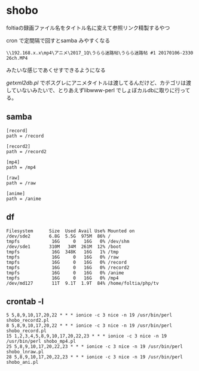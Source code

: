 # shobo

foltiaの録画ファイル名をタイトル名に変えて参照リンク精製するやつ

cron で定間隔で回すとsamba みやすくなる

    \\192.168.x.x\mp4\アニメ\2017_1Q\うらら迷路帖\うらら迷路帖 #1 20170106-2330 26ch.MP4

みたいな感じであくせすできるようになる
  
*getxml2db.pl* でポスグレにアニメタイトルは渡してるんだけど、カテゴリは渡していないみたいで、とりあえずlibwww-perl でしょぼカルdbに取りに行ってる。
    
## samba

    [record]
    path = /record
  
    [record2]
    path = /record2
    
    [mp4]
    path = /mp4
    
    [raw]
    path = /raw
    
    [anime]
    path = /anime

## df

    Filesystem      Size  Used Avail Use% Mounted on
    /dev/sde2       6.8G  5.5G  975M  86% /
    tmpfs            16G     0   16G   0% /dev/shm
    /dev/sde1       310M   34M  261M  12% /boot
    tmpfs            16G  348K   16G   1% /tmp
    tmpfs            16G     0   16G   0% /raw
    tmpfs            16G     0   16G   0% /record
    tmpfs            16G     0   16G   0% /record2
    tmpfs            16G     0   16G   0% /anime
    tmpfs            16G     0   16G   0% /mp4
    /dev/md127       11T  9.1T  1.9T  84% /home/foltia/php/tv


## crontab -l

    5 5,8,9,10,17,20,22 * * * ionice -c 3 nice -n 19 /usr/bin/perl shobo_record2.pl
    8 5,8,9,10,17,20,22 * * * ionice -c 3 nice -n 19 /usr/bin/perl shobo_record.pl
    15 1,2,3,4,5,8,9,10,17,20,22,23 * * * ionice -c 3 nice -n 19 /usr/bin/perl shobo_mp4.pl
    25 5,8,9,10,17,20,22,23 * * * ionice -c 3 nice -n 19 /usr/bin/perl shobo_lnraw.pl
    28 5,8,9,10,17,20,22,23 * * * ionice -c 3 nice -n 19 /usr/bin/perl shobo_ani.pl

